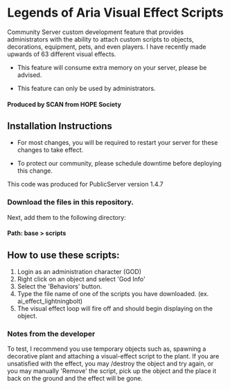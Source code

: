 # Legends of Aria Visual Effect Scripts
Community Server custom development feature that provides administrators with the ability to attach custom scripts to objects, decorations, equipment, pets, and even players.  I have recently made upwards of 63 different visual effects.

- This feature will consume extra memory on your server, please be advised.

- This feature can only be used by administrators.

#### Produced by SCAN from HOPE Society

## Installation Instructions

- For most changes,  you will be required to restart your server for these changes to take effect.  

- To protect our community, please schedule downtime before deploying this change.

This code was produced for PublicServer version 1.4.7

### Download the files in this repository.

Next, add them to the following directory:

#### Path: base > scripts

## How to use these scripts:

1. Login as an administration character (GOD)
2. Right click on an object and select 'God Info'
3. Select the 'Behaviors' button.
4. Type the file name of one of the scripts you have downloaded.  (ex. ai_effect_lightningbolt)
5. The visual effect loop will fire off and should begin displaying on the object.

### Notes from the developer

To test, I recommend you use temporary objects such as, spawning a decorative plant and attaching a visual-effect script to the plant.  If you are unsatisfied with the effect, you may /destroy the object and try again, or you may manually 'Remove' the script, pick up the object and the place it back on the ground and the effect will be gone.
